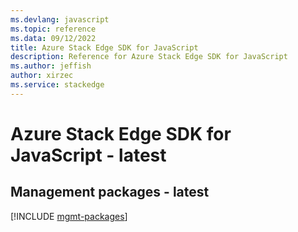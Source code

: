 ```yaml
---
ms.devlang: javascript
ms.topic: reference
ms.data: 09/12/2022
title: Azure Stack Edge SDK for JavaScript
description: Reference for Azure Stack Edge SDK for JavaScript
ms.author: jeffish
author: xirzec
ms.service: stackedge
---
```

# Azure Stack Edge SDK for JavaScript - latest

## Management packages - latest
[!INCLUDE [mgmt-packages](stack-edge-mgmt-index.md)]